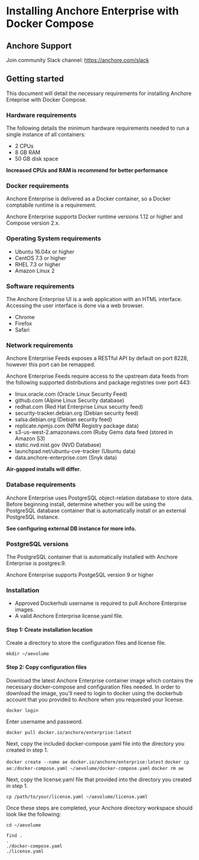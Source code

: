 # Installing Anchore Enterprise with Docker Compose

## Anchore Support

Join community Slack channel: https://anchore.com/slack

## Getting started

This document will detail the necessary requirements for installing Anchore Enteprise with Docker Compose. 

### Hardware requirements

The following details the minimum hardware requirements needed to run a single instance of all containers:

- 2 CPUs
- 8 GB RAM
- 50 GB disk space

**Increased CPUs and RAM is recommend for better performance**

### Docker requirements

Anchore Enterprise is delivered as a Docker container, so a Docker comptabile runtime is a requirement. 

Anchore Enterprise supports Docker runtime versions 1.12 or higher and Compose version 2.x.

### Operating System requirements

- Ubuntu 16.04x or higher
- CentOS 7.3 or higher
- RHEL 7.3 or higher
- Amazon Linux 2

### Software requirements

The Anchore Enterprise UI is a web application with an HTML interface. Accessing the user interface is done via a web browser.

- Chrome
- Firefox
- Safari

### Network requirements

Anchore Enterprise Feeds exposes a RESTful API by default on port 8228, however this port can be remapped. 

Anchore Enterprise Feeds require access to the upstream data feeds from the following supported distributions and package registries over port 443:

- linux.oracle.com (Oracle Linux Security Feed)
- github.com (Alpine Linux Security database)
- redhat.com (Red Hat Enterprise Linux security feed)
- security-tracker.debian.org (Debian security feed)
- salsa.debian.org (Debian security feed)
- replicate.npmjs.com (NPM Registry package data)
- s3-us-west-2.amazonaws.com (Ruby Gems data feed (stored in Amazon S3)
- static.nvd.nist.gov (NVD Database)
- launchpad.net/ubuntu-cve-tracker (Ubuntu data)
- data.anchore-enterprise.com (Snyk data)


**Air-gapped installs will differ.**

### Database requirements

Anchore Enterprise uses PostgreSQL object-relation database to store data. Before beginning install, determine whether you will be using the PostgreSQL database container that is automatically install or an external PostgreSQL instance. 

**See configuring external DB instance for more info.**

### PostgreSQL versions

The PostgreSQL container that is automatically installed with Anchore Enterprise is postgres:9. 

Anchore Enterprise supports PostgeSQL version 9 or higher

### Installation

- Approved Dockerhub username is required to pull Anchore Enterprise images.
- A valid Anchore Enterprise license.yaml file.

#### Step 1: Create installation location

Create a directory to store the configuration files and license file.

`mkdir ~/aevolume`

#### Step 2: Copy configuration files

Download the latest Anchore Enterprise container image which contains the necessary docker-compose and configuration files needed. In order to download the image, you'll need to login to docker using the dockerhub account that you provided to Anchore when you requested your license.

`docker login`

Enter username and password.

`docker pull docker.io/anchore/enterprise:latest`

Next, copy the included docker-compose.yaml file into the directory you created in step 1.

`docker create --name ae docker.io/anchore/enterprise:latest`
`docker cp ae:/docker-compose.yaml ~/aevolume/docker-compose.yaml`
`docker rm ae`

Next, copy the license.yaml file that provided into the directory you created in step 1.

`cp /path/to/your/license.yaml ~/aevolume/license.yaml`

Once these steps are completed, your Anchore directory workspace should look like the following:

`cd ~/aevolume`

```
find .
.
./docker-compose.yaml
./license.yaml
```



